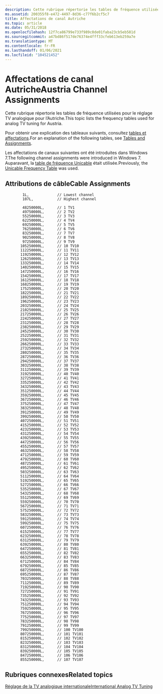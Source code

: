 ```yaml
---
description: Cette rubrique répertorie les tables de fréquence utilisées pour le réglage TV analogique pour l’Autriche.
ms.assetid: 200355f8-e472-4497-8d36-c77f6b2cf5c7
title: Affectations de canal Autriche
ms.topic: article
ms.date: 05/31/2018
ms.openlocfilehash: 12f7ca86799e733f989c0de01faba23cb5eb581d
ms.sourcegitcommit: a47bd86f517de76374e4fff33cfeb613eb259a7e
ms.translationtype: MT
ms.contentlocale: fr-FR
ms.lasthandoff: 01/06/2021
ms.locfileid: "104521452"
---
```

# <a name="austria-channel-assignments"></a><span data-ttu-id="59a08-103">Affectations de canal Autriche</span><span class="sxs-lookup"><span data-stu-id="59a08-103">Austria Channel Assignments</span></span>

<span data-ttu-id="59a08-104">Cette rubrique répertorie les tables de fréquence utilisées pour le réglage TV analogique pour l’Autriche.</span><span class="sxs-lookup"><span data-stu-id="59a08-104">This topic lists the frequency tables used for analog TV tuning for Austria.</span></span>

<span data-ttu-id="59a08-105">Pour obtenir une explication des tableaux suivants, consultez [tables et affectations](tables-and-assignments.md).</span><span class="sxs-lookup"><span data-stu-id="59a08-105">For an explanation of the following tables, see [Tables and Assignments](tables-and-assignments.md).</span></span>

<span data-ttu-id="59a08-106">Les affectations de canaux suivantes ont été introduites dans Windows 7.</span><span class="sxs-lookup"><span data-stu-id="59a08-106">The following channel assignments were introduced in Windows 7.</span></span> <span data-ttu-id="59a08-107">Auparavant, la [table de fréquence Unicable](unicable-frequency-table.md) était utilisée.</span><span class="sxs-lookup"><span data-stu-id="59a08-107">Previously, the [Unicable Frequency Table](unicable-frequency-table.md) was used.</span></span>

## <a name="cable-assignments"></a><span data-ttu-id="59a08-108">Attributions de câble</span><span class="sxs-lookup"><span data-stu-id="59a08-108">Cable Assignments</span></span>

``` syntax
        1L,             // Lowest channel
        107L,           // Highest channel

        48250000L,      // 1 TV1
        49750000L,      // 2 TV2
        55250000L,      // 3 TV3
        62250000L,      // 4 TV4
        69250000L,      // 5 TV5
        76250000L,      // 6 TV6
        83250000L,      // 7 TV7
        90250000L,      // 8 TV8
        97250000L,      // 9 TV9
       105250000L,      // 10 TV10
       112250000L,      // 11 TV11
       119250000L,      // 12 TV12
       126250000L,      // 13 TV13
       133250000L,      // 14 TV14
       140250000L,      // 15 TV15
       147250000L,      // 16 TV16
       154250000L,      // 17 TV17
       161250000L,      // 18 TV18
       168250000L,      // 19 TV19
       175250000L,      // 20 TV20
       182250000L,      // 21 TV21
       189250000L,      // 22 TV22
       196250000L,      // 23 TV23
       203250000L,      // 24 TV24
       210250000L,      // 25 TV25
       217250000L,      // 26 TV26
       224250000L,      // 27 TV27
       231250000L,      // 28 TV28
       238250000L,      // 29 TV29
       245250000L,      // 30 TV30
       252250000L,      // 31 TV31
       259250000L,      // 32 TV32
       266250000L,      // 33 TV33
       273250000L,      // 34 TV34
       280250000L,      // 35 TV35
       287250000L,      // 36 TV36
       294250000L,      // 37 TV37
       303250000L,      // 38 TV38
       311250000L,      // 39 TV39
       319250000L,      // 40 TV40
       327250000L,      // 41 TV41
       335250000L,      // 42 TV42
       343250000L,      // 43 TV43
       351250000L,      // 44 TV44
       359250000L,      // 45 TV45
       367250000L,      // 46 TV46
       375250000L,      // 47 TV47
       383250000L,      // 48 TV48
       391250000L,      // 49 TV49
       399250000L,      // 50 TV50
       407250000L,      // 51 TV51
       415250000L,      // 52 TV52
       423250000L,      // 53 TV53
       431250000L,      // 54 TV54
       439250000L,      // 55 TV55
       447250000L,      // 56 TV56
       455250000L,      // 57 TV57
       463250000L,      // 58 TV58
       471250000L,      // 59 TV59
       479250000L,      // 60 TV60
       487250000L,      // 61 TV61
       495250000L,      // 62 TV62
       503250000L,      // 63 TV63
       511250000L,      // 64 TV64
       519250000L,      // 65 TV65
       527250000L,      // 66 TV66
       535250000L,      // 67 TV67
       543250000L,      // 68 TV68
       551250000L,      // 69 TV69
       559250000L,      // 70 TV70
       567250000L,      // 71 TV71
       575250000L,      // 72 TV72
       583250000L,      // 73 TV73
       591250000L,      // 74 TV74
       599250000L,      // 75 TV75
       607250000L,      // 76 TV76
       615250000L,      // 77 TV77
       623250000L,      // 78 TV78
       631250000L,      // 79 TV79
       639250000L,      // 80 TV80
       647250000L,      // 81 TV81
       655250000L,      // 82 TV82
       663250000L,      // 83 TV83
       671250000L,      // 84 TV84
       679250000L,      // 85 TV85
       687250000L,      // 86 TV86
       695250000L,      // 87 TV87
       703250000L,      // 88 TV88
       711250000L,      // 89 TV89
       719250000L,      // 90 TV90
       727250000L,      // 91 TV91
       735250000L,      // 92 TV92
       743250000L,      // 93 TV93
       751250000L,      // 94 TV94
       759250000L,      // 95 TV95
       767250000L,      // 96 TV96
       775250000L,      // 97 TV97
       783250000L,      // 98 TV98
       791250000L,      // 99 TV99
       799250000L,      // 100 TV100
       807250000L,      // 101 TV101
       815250000L,      // 102 TV102
       823250000L,      // 103 TV103
       831250000L,      // 104 TV104
       839250000L,      // 105 TV105
       847250000L,      // 106 TV106
       855250000L,      // 107 TV107
```

## <a name="related-topics"></a><span data-ttu-id="59a08-109">Rubriques connexes</span><span class="sxs-lookup"><span data-stu-id="59a08-109">Related topics</span></span>

<dl> <dt>

[<span data-ttu-id="59a08-110">Réglage de la TV analogique internationale</span><span class="sxs-lookup"><span data-stu-id="59a08-110">International Analog TV Tuning</span></span>](international-analog-tv-tuning.md)
</dt> </dl>

 

 




